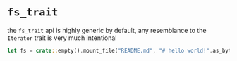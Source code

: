 # `fs_trait`

the `fs_trait` api is highly generic by default, any resemblance to the `Iterator` trait is very much intentional

```rs
let fs = crate::empty().mount_file("README.md", "# hello world!".as_bytes().read_only());
```
